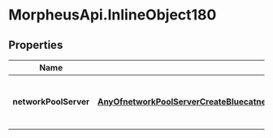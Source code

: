 # MorpheusApi.InlineObject180

## Properties

Name | Type | Description | Notes
------------ | ------------- | ------------- | -------------
**networkPoolServer** | [**AnyOfnetworkPoolServerCreateBluecatnetworkPoolServerCreateInfobloxnetworkPoolServerCreatePhpIpamnetworkPoolServerCreateSolarWinds**](AnyOfnetworkPoolServerCreateBluecatnetworkPoolServerCreateInfobloxnetworkPoolServerCreatePhpIpamnetworkPoolServerCreateSolarWinds.md) | Payload for creating a new Network Pool Server | [optional] 


